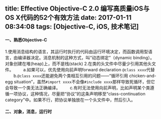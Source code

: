 title: Effective Objective-C 2.0  编写高质量iOS与OS X代码的52个有效方法
date: 2017-01-11 08:34:08
tags: [Objective-C, iOS, 技术笔记]
---
#### 一、熟悉Objective-C

1.使用消息结构的语言，其运行时执行的代码由运行环境决定，而函数调用型语言，由编译器决定。消息机制的这种方式，叫“动态绑定”（dynamic binding）。对象创建在堆(heap)上，而不是栈(stack)
2.在类的头文件中尽量少引用其他头文件。
　　a.如果可以，优先使用向前声明forward declaration `@class xxxx`代替  
　　b.`@class xxxx`还能避免两个类相互引用的问题——“循环引用 chicken-and-egg situation”，虽然`#import xxxx`不会像`#include xxxx`那样导致死循环，但它会导致一个类无法正确编译。 
　　c.有时无法使用向前声明，比如声明某个类遵循一项协议，这种情况，尽量把“协议”的这条声明移至“class-continuation category"中。如果不行，把协议单独放在一个头文件中，然后引入。

<!--more-->

#### 二、对象，消息，运行时